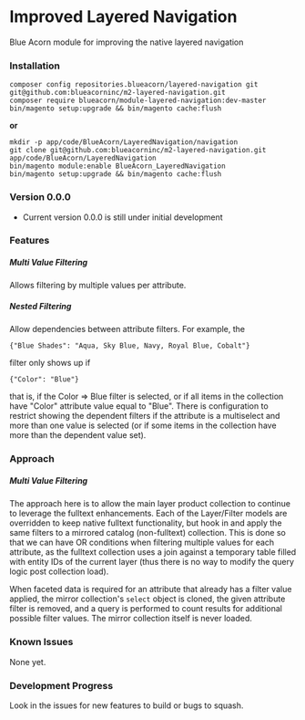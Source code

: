 # Improved Layered Navigation
Blue Acorn module for improving the native layered navigation

### Installation
```
composer config repositories.blueacorn/layered-navigation git git@github.com:blueacorninc/m2-layered-navigation.git
composer require blueacorn/module-layered-navigation:dev-master
bin/magento setup:upgrade && bin/magento cache:flush
```

**or**

```
mkdir -p app/code/BlueAcorn/LayeredNavigation/navigation
git clone git@github.com:blueacorninc/m2-layered-navigation.git app/code/BlueAcorn/LayeredNavigation
bin/magento module:enable BlueAcorn_LayeredNavigation
bin/magento setup:upgrade && bin/magento cache:flush
```

### Version 0.0.0
- Current version 0.0.0 is still under initial development

### Features

##### Multi Value Filtering
Allows filtering by multiple values per attribute.

##### Nested Filtering
Allow dependencies between attribute filters. For example, the

    {"Blue Shades": "Aqua, Sky Blue, Navy, Royal Blue, Cobalt"}

filter only shows up if

    {"Color": "Blue"}

that is, if the Color => Blue filter is selected, or if all items in the collection have "Color" attribute value equal to
"Blue". There is configuration to restrict showing the dependent filters if the attribute is a multiselect and more than
one value is selected (or if some items in the collection have more than the dependent value set).

### Approach
##### Multi Value Filtering
The approach here is to allow the main layer product collection to continue to leverage the fulltext enhancements. Each
of the Layer/Filter models are overridden to keep native fulltext functionality, but hook in and apply the same filters
to a mirrored catalog (non-fulltext) collection. This is done so that we can have OR conditions when filtering
multiple values for each attribute, as the fulltext collection uses a join against a temporary table filled with
entity IDs of the current layer (thus there is no way to modify the query logic post collection load).

When faceted data is required for an attribute that already has a filter value applied, the mirror collection's `select`
object is cloned, the given attribute filter is removed, and a query is performed to count results for additional possible
filter values. The mirror collection itself is never loaded.

### Known Issues
None yet.

### Development Progress
Look in the issues for new features to build or bugs to squash.

